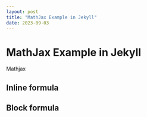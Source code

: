 ```yaml
---
layout: post
title: "MathJax Example in Jekyll"
date: 2023-09-03
---
```


# MathJax Example in Jekyll

Mathjax

## Inline formula



## Block formula

